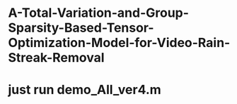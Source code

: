 # A-Total-Variation-and-Group-Sparsity-Based-Tensor-Optimization-Model-for-Video-Rain-Streak-Removal


# just run demo_All_ver4.m

